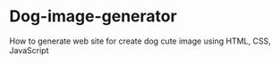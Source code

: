 # Dog-image-generator
How to generate web site for create dog cute image using HTML, CSS, JavaScript
